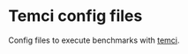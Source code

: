 # Temci config files

Config files to execute benchmarks with [temci](https://github.com/parttimenerd/temci).
